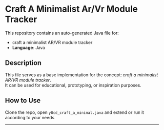 # Craft A Minimalist Ar/Vr Module Tracker

This repository contains an auto-generated Java file for:

- craft a minimalist AR/VR module tracker
- **Language**: Java

## Description

This file serves as a base implementation for the concept: *craft a minimalist AR/VR module tracker*.  
It can be used for educational, prototyping, or inspiration purposes.

## How to Use

Clone the repo, open `y8cd_craft_a_minimal.java` and extend or run it according to your needs.

---


